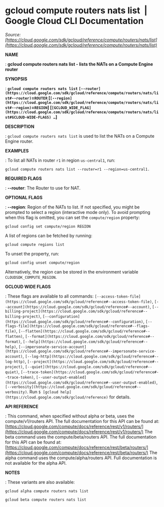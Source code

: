 # gcloud compute routers nats list  |  Google Cloud CLI Documentation

*Source: [https://cloud.google.com/sdk/gcloud/reference/compute/routers/nats/list](https://cloud.google.com/sdk/gcloud/reference/compute/routers/nats/list)*

**NAME**

: **gcloud compute routers nats list - lists the NATs on a Compute Engine router**

**SYNOPSIS**

: **`gcloud compute routers nats list` `[--router](https://cloud.google.com/sdk/gcloud/reference/compute/routers/nats/list#--router)`=`ROUTER` [`[--region](https://cloud.google.com/sdk/gcloud/reference/compute/routers/nats/list#--region)`=`REGION`] [`[GCLOUD_WIDE_FLAG](https://cloud.google.com/sdk/gcloud/reference/compute/routers/nats/list#GCLOUD-WIDE-FLAGS) …`]**

**DESCRIPTION**

: `gcloud compute routers nats list` is used to list the NATs on a
Compute Engine router.

**EXAMPLES**

: To list all NATs in router ``r1`` in region
``us-central1``, run:

```
gcloud compute routers nats list --router=r1 --region=us-central1.
```

**REQUIRED FLAGS**

: **--router**:
The Router to use for NAT.

**OPTIONAL FLAGS**

: **--region**:
Region of the NATs to list. If not specified, you might be prompted to select a
region (interactive mode only).
To avoid prompting when this flag is omitted, you can set the
``compute/region`` property:

```
gcloud config set compute/region REGION
```

A list of regions can be fetched by running:

```
gcloud compute regions list
```

To unset the property, run:

```
gcloud config unset compute/region
```

Alternatively, the region can be stored in the environment variable
``CLOUDSDK_COMPUTE_REGION``.

**GCLOUD WIDE FLAGS**

: These flags are available to all commands: `[--access-token-file](https://cloud.google.com/sdk/gcloud/reference#--access-token-file)`,
`[--account](https://cloud.google.com/sdk/gcloud/reference#--account)`, `[--billing-project](https://cloud.google.com/sdk/gcloud/reference#--billing-project)`,
`[--configuration](https://cloud.google.com/sdk/gcloud/reference#--configuration)`,
`[--flags-file](https://cloud.google.com/sdk/gcloud/reference#--flags-file)`,
`[--flatten](https://cloud.google.com/sdk/gcloud/reference#--flatten)`, `[--format](https://cloud.google.com/sdk/gcloud/reference#--format)`, `[--help](https://cloud.google.com/sdk/gcloud/reference#--help)`, `[--impersonate-service-account](https://cloud.google.com/sdk/gcloud/reference#--impersonate-service-account)`,
`[--log-http](https://cloud.google.com/sdk/gcloud/reference#--log-http)`,
`[--project](https://cloud.google.com/sdk/gcloud/reference#--project)`, `[--quiet](https://cloud.google.com/sdk/gcloud/reference#--quiet)`, `[--trace-token](https://cloud.google.com/sdk/gcloud/reference#--trace-token)`, `[--user-output-enabled](https://cloud.google.com/sdk/gcloud/reference#--user-output-enabled)`,
`[--verbosity](https://cloud.google.com/sdk/gcloud/reference#--verbosity)`.
Run `$ [gcloud help](https://cloud.google.com/sdk/gcloud/reference)` for details.

**API REFERENCE**

: This command, when specified without alpha or beta, uses the compute/v1/routers
API. The full documentation for this API can be found at: [https://cloud.google.com/compute/docs/reference/rest/v1/routers/](https://cloud.google.com/compute/docs/reference/rest/v1/routers/)
The beta command uses the compute/beta/routers API. The full documentation for
this API can be found at: [https://cloud.google.com/compute/docs/reference/rest/beta/routers/](https://cloud.google.com/compute/docs/reference/rest/beta/routers/)
The alpha command uses the compute/alpha/routers API. Full documentation is not
available for the alpha API.

**NOTES**

: These variants are also available:

```
gcloud alpha compute routers nats list
```

```
gcloud beta compute routers nats list
```